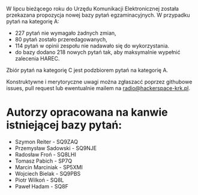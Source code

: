 W lipcu bieżącego roku do Urzędu Komunikacji Elektronicznej została przekazana propozycja nowej bazy pytań egzaminacyjnych. 
W przypadku pytań na kategorię A:
- 227 pytań nie wymagało żadnych zmian,
- 80 pytań zostało przeredagowanych,
- 114 pytań w opinii zespołu nie nadawało się do wykorzystania. 
- do bazy dodano 218 nowych pytań tak, aby maksymalnie wypełnić zalecenia HAREC.

Zbiór pytań na kategorię C jest podzbiorem pytań na kategorię A. 

Konstruktywne i merytoryczne uwagi można zgłaszacć poprzez githubowe issues, pull request lub ewentualnie mailem na radio@hackerspace-krk.pl.

# Autorzy opracowana na kanwie istniejącej bazy pytań:
- Szymon Reiter - SQ9ZAQ
- Przemysław Sadowski - SQ9NJE
- Radosław Froń - SQ8LHI
- Tomasz Pabich - SP7Q
- Marcin Marciniak - SP5XMI
- Wojciech Bielak - SQ9PBS
- Piotr Wilkoń - SQ8L
- Paweł Hadam - SQ8F
